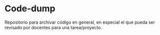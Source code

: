 # Code-dump
Repositorio para archivar código en general, en especial el que pueda ser revisado por docentes para una tarea/proyecto.

